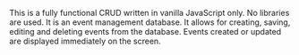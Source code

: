 This is a fully functional CRUD written in vanilla JavaScript only. No libraries are used.
It is an event management database. It allows for creating, saving, editing and deleting events from the database. Events created or updated are displayed immediately on the screen.